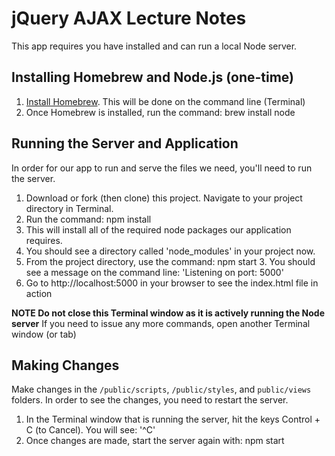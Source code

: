 # jQuery AJAX Lecture Notes
This app requires you have installed and can run a local Node server.

## Installing Homebrew and Node.js (one-time)
1. [Install Homebrew](http://brew.sh/). This will be done on the command line (Terminal)
2. Once Homebrew is installed, run the command: brew install node

## Running the Server and Application
In order for our app to run and serve the files we need, you'll need to run the server.

1. Download or fork (then clone) this project. Navigate to your project directory in Terminal.
2. Run the command: npm install
  2. This will install all of the required node packages our application requires.
  2. You should see a directory called 'node_modules' in your project now.
3. From the project directory, use the command: npm start
    3. You should see a message on the command line: 'Listening on port: 5000'
4. Go to http://localhost:5000 in your browser to see the index.html file in action

**NOTE Do not close this Terminal window as it is actively running the Node server**
If you need to issue any more commands, open another Terminal window (or tab)

## Making Changes
Make changes in the `/public/scripts`, `/public/styles`, and `public/views` folders. In order to see the changes, you need to restart the server.

1. In the Terminal window that is running the server, hit the keys Control + C (to Cancel). You will see: '^C'
2. Once changes are made, start the server again with: npm start
